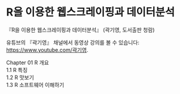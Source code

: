 # R을 이용한 웹스크레이핑과 데이터분석
『R을 이용한 웹스크레이핑과 데이터분석』 (곽기영, 도서출판 청람)   

유튜브의 『곽기영』 채널에서 동영상 강의를 볼 수 있습니다: https://www.youtube.com/곽기영.   

Chapter 01 R 개요   
1.1 R 특징   
1.2 R 맛보기   
1.3 R 소프트웨어 이해하기   
